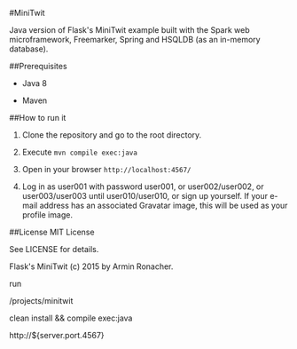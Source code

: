 #MiniTwit

Java version of Flask's MiniTwit example built with the Spark web microframework, Freemarker, Spring and HSQLDB (as an in-memory database).

##Prerequisites

- Java 8

- Maven

##How to run it

1. Clone the repository and go to the root directory.

2. Execute `mvn compile exec:java`

3. Open in your browser `http://localhost:4567/`

4. Log in as user001 with password user001, or user002/user002, or user003/user003 until user010/user010, or sign up yourself. If your e-mail address has an associated Gravatar image, this will be used as your profile image.

##License
MIT License

See LICENSE for details.

Flask's MiniTwit (c) 2015 by Armin Ronacher.

run

/projects/minitwit

clean install && compile exec:java

http://${server.port.4567}
